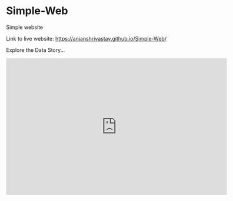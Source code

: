 # Simple-Web
Simple website

Link to live website: https://anjanshrivastav.github.io/Simple-Web/

Explore the Data Story...
<iframe width="600" height="371" seamless frameborder="0" scrolling="no" src="https://docs.google.com/spreadsheets/d/1xC1yaE3t48DUevgWBbh7YTjdofnw2ksxs3N6-nLI9e0/pubchart?oid=1830347370&amp;format=interactive"></iframe>


